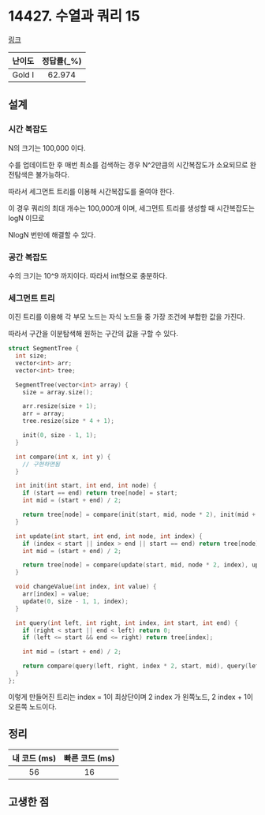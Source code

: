 # 14427. 수열과 쿼리 15

[링크](https://www.acmicpc.net/problem/14427)

| 난이도 | 정답률(\_%) |
| :----: | :---------: |
| Gold I |   62.974    |

## 설계

### 시간 복잡도

N의 크기는 100,000 이다.

수를 업데이트한 후 매번 최소를 검색하는 경우 N^2만큼의 시간복잡도가 소요되므로 완전탐색은 불가능하다.

따라서 세그먼트 트리를 이용해 시간복잡도를 줄여야 한다.

이 경우 쿼리의 최대 개수는 100,000개 이며, 세그먼트 트리를 생성할 때 시간복잡도는 logN 이므로

NlogN 번만에 해결할 수 있다.

### 공간 복잡도

수의 크기는 10^9 까지이다. 따라서 int형으로 충분하다.

### 세그먼트 트리

이진 트리를 이용해 각 부모 노드는 자식 노드들 중 가장 조건에 부합한 값을 가진다.

따라서 구간을 이분탐색해 원하는 구간의 값을 구할 수 있다.

```cpp
struct SegmentTree {
  int size;
  vector<int> arr;
  vector<int> tree;

  SegmentTree(vector<int> array) {
    size = array.size();

    arr.resize(size + 1);
    arr = array;
    tree.resize(size * 4 + 1);

    init(0, size - 1, 1);
  }

  int compare(int x, int y) {
    // 구현하면됨
  }

  int init(int start, int end, int node) {
    if (start == end) return tree[node] = start;
    int mid = (start + end) / 2;

    return tree[node] = compare(init(start, mid, node * 2), init(mid + 1, end, node * 2 + 1));
  }

  int update(int start, int end, int node, int index) {
    if (index < start || index > end || start == end) return tree[node];
    int mid = (start + end) / 2;

    return tree[node] = compare(update(start, mid, node * 2, index), update(mid + 1, end, node * 2 + 1, index));
  }

  void changeValue(int index, int value) {
    arr[index] = value;
    update(0, size - 1, 1, index);
  }

  int query(int left, int right, int index, int start, int end) {
    if (right < start || end < left) return 0;
    if (left <= start && end <= right) return tree[index];

    int mid = (start + end) / 2;

    return compare(query(left, right, index * 2, start, mid), query(left, right, index * 2 + 1, mid + 1, end));
  }
};
```

이렇게 만들어진 트리는 index = 1이 최상단이며 2 index 가 왼쪽노드, 2 index + 1이 오른쪽 노드이다.

## 정리

| 내 코드 (ms) | 빠른 코드 (ms) |
| :----------: | :------------: |
|      56      |       16       |

## 고생한 점
